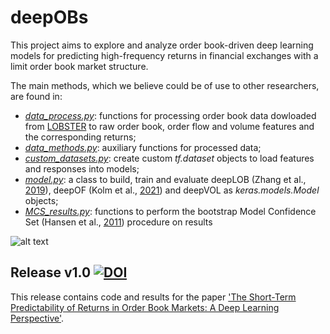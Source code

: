 # deepOBs
This project aims to explore and analyze order book-driven deep learning models for predicting high-frequency returns in financial exchanges with a limit order book market structure. 

The main methods, which we believe could be of use to other researchers, are found in:
- [_data_process.py_](https://github.com/lorenzolucchese/deepOBs/blob/master/data_process.py): functions for processing order book data dowloaded from [LOBSTER](https://lobsterdata.com/) to raw order book, order flow and volume features and the corresponding returns;
- [_data_methods.py_](https://github.com/lorenzolucchese/deepOBs/blob/master/data_methods.py): auxiliary functions for processed data;
- [_custom_datasets.py_](https://github.com/lorenzolucchese/deepOBs/blob/master/custom_datasets.py): create custom _tf.dataset_ objects to load features and responses into models;
- [_model.py_](https://github.com/lorenzolucchese/deepOBs/blob/master/model.py): a class to build, train and evaluate deepLOB (Zhang et al., [2019](https://ieeexplore.ieee.org/document/8673598)), deepOF (Kolm et al., [2021](https://papers.ssrn.com/sol3/papers.cfm?abstract_id=3900141)) and deepVOL as _keras.models.Model_ objects;
- [_MCS_results.py_](https://github.com/lorenzolucchese/deepOBs/blob/master/MCS_results.py): functions to perform the bootstrap Model Confidence Set (Hansen et al., [2011](https://www.jstor.org/stable/41057463)) procedure on results

![alt text](https://github.com/lorenzolucchese/deepOBs/blob/master/auxiliary_code/core.png)


## Release v1.0 [![DOI](https://zenodo.org/badge/476786054.svg)](https://zenodo.org/badge/latestdoi/476786054)
This release contains code and results for the paper ['The Short-Term Predictability of Returns in Order Book Markets: A Deep Learning Perspective'](https://arxiv.org/abs/2211.13777).
